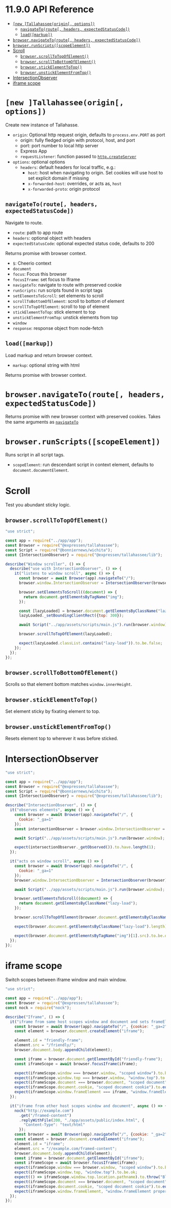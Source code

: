 <!-- version -->
# 11.9.0 API Reference
<!-- versionstop -->

<!-- toc -->

- [`[new ]Tallahassee(origin[, options])`](#new-tallahasseeorigin-options)
  - [`navigateTo(route[, headers, expectedStatusCode])`](#navigatetoroute-headers-expectedstatuscode)
  - [`load([markup])`](#loadmarkup)
- [`browser.navigateTo(route[, headers, expectedStatusCode])`](#browsernavigatetoroute-headers-expectedstatuscode)
- [`browser.runScripts([scopeElement])`](#browserrunscriptsscopeelement)
- [Scroll](#scroll)
  - [`browser.scrollToTopOfElement()`](#browserscrolltotopofelement)
  - [`browser.scrollToBottomOfElement()`](#browserscrolltobottomofelement)
  - [`browser.stickElementToTop()`](#browserstickelementtotop)
  - [`browser.unstickElementFromTop()`](#browserunstickelementfromtop)
- [IntersectionObserver](#intersectionobserver)
- [iframe scope](#iframe-scope)

<!-- tocstop -->

# `[new ]Tallahassee(origin[, options])`

Create new instance of Tallahasse.

- `origin`: Optional http request origin, defaults to `process.env.PORT` as port
    - origin: fully fledged origin with protocol, host, and port
    - port: port number to local http server
    - Express App
    - `requestListener`: function passed to [`http.createServer`](https://nodejs.org/docs/latest-v14.x/api/http.html#http_http_createserver_options_requestlistener)
- `options`: optional options
  - `headers`: default headers for local traffic, e.g.:
    - `host`: host when navigating to origin. Set cookies will use host to set explicit domain if missing
    - `x-forwarded-host`: overrides, or acts as, `host`
    - `x-forwarded-proto`: origin protocol

## `navigateTo(route[, headers, expectedStatusCode])`

Navigate to route.

- `route`: path to app route
- `headers`: optional object with headers
- `expectedStatusCode`: optional expected status code, defaults to 200

Returns promise with browser context.

- `$`: Cheerio context
- `document`
- `focus`: Focus this browser
- `focusIframe`: set focus to Iframe
- `navigateTo`: navigate to route with preserved cookie
- `runScripts`: run scripts found in script tags
- `setElementsToScroll`: set elements to scroll
- `scrollToBottomOfElement`: scroll to bottom of element
- `scrollToTopOfElement`: scroll to top of element
- `stickElementToTop`: stick element to top
- `unstickElementFromTop`: unstick elements from top
- `window`
- `response`: response object from node-fetch

## `load([markup])`

Load markup and return browser context.

- `markup`: optional string with html

Returns promise with browser context.

# `browser.navigateTo(route[, headers, expectedStatusCode])`

Returns promise with new browser context with preserved cookies. Takes the same arguments as [`navigateTo`](#navigatetoroute-headers-expectedstatuscode)

# `browser.runScripts([scopeElement])`

Runs script in all script tags.

- `scopeElement`: run descendant script in context element, defaults to `document.documentElement`.

# Scroll

Test you abundant sticky logic.

## `browser.scrollToTopOfElement()`

```javascript
"use strict";

const app = require("../app/app");
const Browser = require("@expressen/tallahassee");
const Script = require("@bonniernews/wichita");
const {IntersectionObserver} = require("@expressen/tallahassee/lib");

describe("Window scroller", () => {
  describe("use with IntersectionObserver", () => {
    it("listens to window scroll", async () => {
      const browser = await Browser(app).navigateTo("/");
      browser.window.IntersectionObserver = IntersectionObserver(browser);

      browser.setElementsToScroll((document) => {
        return document.getElementsByTagName("img");
      });

      const [lazyLoaded] = browser.document.getElementsByClassName("lazy-load");
      lazyLoaded._setBoundingClientRect({top: 300});

      await Script("../app/assets/scripts/main.js").run(browser.window);

      browser.scrollToTopOfElement(lazyLoaded);

      expect(lazyLoaded.classList.contains("lazy-load")).to.be.false;
    });
  });
});
```

## `browser.scrollToBottomOfElement()`

Scrolls so that element bottom matches `window.innerHeight`.

## `browser.stickElementToTop()`

Set element sticky by fixating element to top.

## `browser.unstickElementFromTop()`

Resets element top to wherever it was before sticked.

# IntersectionObserver

```javascript
"use strict";

const app = require("../app/app");
const Browser = require("@expressen/tallahassee");
const Script = require("@bonniernews/wichita");
const {IntersectionObserver} = require("@expressen/tallahassee/lib");

describe("IntersectionObserver", () => {
  it("observes elements", async () => {
    const browser = await Browser(app).navigateTo("/", {
      Cookie: "_ga=1"
    });
    const intersectionObserver = browser.window.IntersectionObserver = IntersectionObserver(browser);

    await Script("../app/assets/scripts/main.js").run(browser.window);

    expect(intersectionObserver._getObserved()).to.have.length(1);
  });

  it("acts on window scroll", async () => {
    const browser = await Browser(app).navigateTo("/", {
      Cookie: "_ga=1"
    });
    browser.window.IntersectionObserver = IntersectionObserver(browser);

    await Script("../app/assets/scripts/main.js").run(browser.window);

    browser.setElementsToScroll((document) => {
      return document.getElementsByClassName("lazy-load");
    });

    browser.scrollToTopOfElement(browser.document.getElementsByClassName("lazy-load")[0]);

    expect(browser.document.getElementsByClassName("lazy-load").length).to.equal(0);

    expect(browser.document.getElementsByTagName("img")[1].src).to.be.ok;
  });
});
```

# iframe scope

Switch scopes between iframe window and main window.

```javascript
"use strict";

const app = require("../app/app");
const Browser = require("@expressen/tallahassee");
const nock = require("nock");

describe("Iframe", () => {
  it("iframe from same host scopes window and document and sets frameElement and inherits cookie", async () => {
    const browser = await Browser(app).navigateTo("/", {cookie: "_ga=2"});
    const element = browser.document.createElement("iframe");

    element.id = "friendly-frame";
    element.src = "/friendly/";
    browser.document.body.appendChild(element);

    const iframe = browser.document.getElementById("friendly-frame");
    const iframeScope = await browser.focusIframe(iframe);

    expect(iframeScope.window === browser.window, "scoped window").to.be.false;
    expect(iframeScope.window.top === browser.window, "window.top").to.be.true;
    expect(iframeScope.document === browser.document, "scoped document").to.be.false;
    expect(iframeScope.document.cookie, "scoped document cookie").to.equal("_ga=2");
    expect(iframeScope.window.frameElement === iframe, "window.frameElement property").to.be.true;
  });

  it("iframe from other host scopes window and document", async () => {
    nock("http://example.com")
      .get("/framed-content")
      .replyWithFile(200, "./app/assets/public/index.html", {
        "Content-Type": "text/html"
      });
    const browser = await Browser(app).navigateTo("/", {cookie: "_ga=2"});
    const element = browser.document.createElement("iframe");
    element.id = "iframe";
    element.src = "//example.com/framed-content";
    browser.document.body.appendChild(element);
    const iframe = browser.document.getElementById("iframe");
    const iframeScope = await browser.focusIframe(iframe);
    expect(iframeScope.window === browser.window, "scoped window").to.be.false;
    expect(iframeScope.window.top, "window.top").to.be.ok;
    expect(() => iframeScope.window.top.location.pathname).to.throw("Blocked a frame with origin \"http://example.com\" from accessing a cross-origin frame.");
    expect(iframeScope.document === browser.document, "scoped document").to.be.false;
    expect(iframeScope.document.cookie, "scoped document cookie").to.equal("");
    expect(iframeScope.window.frameElement, "window.frameElement property").to.be.undefined;
  });
});
```
